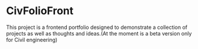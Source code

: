 # CivFolioFront
This project is a frontend portfolio designed to demonstrate a collection of projects as well as thoughts and ideas.(At the moment is a  beta version only for Civil engineering)
